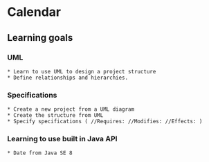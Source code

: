 # Calendar

## Learning goals

### UML
	* Learn to use UML to design a project structure
	* Define relationships and hierarchies.

### Specifications
    * Create a new project from a UML diagram
    * Create the structure from UML
    * Specify specifications ( //Requires: //Modifies: //Effects: )

### Learning to use built in Java API
    * Date from Java SE 8